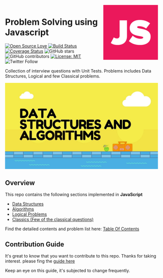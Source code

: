 <img src=".assets/logo.png" align="right"/>

# Problem Solving using Javascript

[![Open Source Love](https://badges.frapsoft.com/os/v2/open-source.svg?v=103)](https://github.com/vinitshahdeo/HacktoberFest)
[![Build Status](https://travis-ci.org/knaxus/problem-solving-javascript.svg?branch=master)](https://travis-ci.org/knaxus/problem-solving-javascript)
[![Coverage Status](https://coveralls.io/repos/github/knaxus/problem-solving-javascript/badge.svg?branch=master)](https://coveralls.io/github/knaxus/problem-solving-javascript?branch=master)
![GitHub stars](https://img.shields.io/github/stars/knaxus/problem-solving-javascript)
![GitHub contributors](https://img.shields.io/github/contributors/knaxus/problem-solving-javascript)
[![License: MIT](https://img.shields.io/badge/License-MIT-yellow.svg)](https://opensource.org/licenses/MIT)
![Twitter Follow](https://img.shields.io/twitter/follow/ashokdey_?label=%40ashokdey_&style=social)

Collection of interview questions with Unit Tests. Problems includes Data Structures, Logical and few Classical problems.

![DSA](.assets/dsa.jpeg)

## Overview

This repo contains the following sections implemented in **JavaScript**

- [Data Structures](src/_DataStructures_)
- [Algorithms](src/_Algorithms_)
- [Logical Problems](src/_Problems_)
- [Classics (Few of the classical questions)](src/_Classics_)

Find the detailed contents and problem list here: [Table Of Contents](TOC.md)

## Contribution Guide

It's great to know that you want to contribute to this repo. Thanks for taking interest. please fing the [guide here](https://github.com/knaxus/problem-solving-javascript/blob/master/CONTRIBUTING.md)

Keep an eye on this guide, it's subjected to change frequently.
